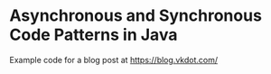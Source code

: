 # Asynchronous and Synchronous Code Patterns in Java
Example code for a blog post at https://blog.vkdot.com/
